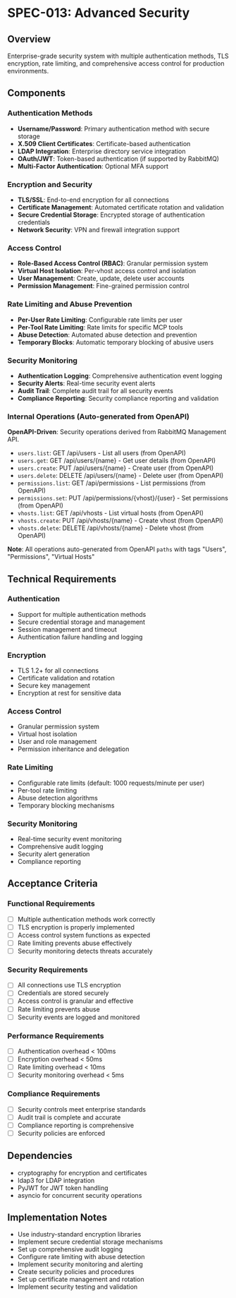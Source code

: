 # SPEC-013: Advanced Security

## Overview
Enterprise-grade security system with multiple authentication methods, TLS encryption, rate limiting, and comprehensive access control for production environments.

## Components

### Authentication Methods
- **Username/Password**: Primary authentication method with secure storage
- **X.509 Client Certificates**: Certificate-based authentication
- **LDAP Integration**: Enterprise directory service integration
- **OAuth/JWT**: Token-based authentication (if supported by RabbitMQ)
- **Multi-Factor Authentication**: Optional MFA support

### Encryption and Security
- **TLS/SSL**: End-to-end encryption for all connections
- **Certificate Management**: Automated certificate rotation and validation
- **Secure Credential Storage**: Encrypted storage of authentication credentials
- **Network Security**: VPN and firewall integration support

### Access Control
- **Role-Based Access Control (RBAC)**: Granular permission system
- **Virtual Host Isolation**: Per-vhost access control and isolation
- **User Management**: Create, update, delete user accounts
- **Permission Management**: Fine-grained permission control

### Rate Limiting and Abuse Prevention
- **Per-User Rate Limiting**: Configurable rate limits per user
- **Per-Tool Rate Limiting**: Rate limits for specific MCP tools
- **Abuse Detection**: Automated abuse detection and prevention
- **Temporary Blocks**: Automatic temporary blocking of abusive users

### Security Monitoring
- **Authentication Logging**: Comprehensive authentication event logging
- **Security Alerts**: Real-time security event alerts
- **Audit Trail**: Complete audit trail for all security events
- **Compliance Reporting**: Security compliance reporting and validation

### Internal Operations (Auto-generated from OpenAPI)
**OpenAPI-Driven**: Security operations derived from RabbitMQ Management API.

- `users.list`: GET /api/users - List all users (from OpenAPI)
- `users.get`: GET /api/users/{name} - Get user details (from OpenAPI)
- `users.create`: PUT /api/users/{name} - Create user (from OpenAPI)
- `users.delete`: DELETE /api/users/{name} - Delete user (from OpenAPI)
- `permissions.list`: GET /api/permissions - List permissions (from OpenAPI)
- `permissions.set`: PUT /api/permissions/{vhost}/{user} - Set permissions (from OpenAPI)
- `vhosts.list`: GET /api/vhosts - List virtual hosts (from OpenAPI)
- `vhosts.create`: PUT /api/vhosts/{name} - Create vhost (from OpenAPI)
- `vhosts.delete`: DELETE /api/vhosts/{name} - Delete vhost (from OpenAPI)

**Note**: All operations auto-generated from OpenAPI `paths` with tags "Users", "Permissions", "Virtual Hosts"

## Technical Requirements

### Authentication
- Support for multiple authentication methods
- Secure credential storage and management
- Session management and timeout
- Authentication failure handling and logging

### Encryption
- TLS 1.2+ for all connections
- Certificate validation and rotation
- Secure key management
- Encryption at rest for sensitive data

### Access Control
- Granular permission system
- Virtual host isolation
- User and role management
- Permission inheritance and delegation

### Rate Limiting
- Configurable rate limits (default: 1000 requests/minute per user)
- Per-tool rate limiting
- Abuse detection algorithms
- Temporary blocking mechanisms

### Security Monitoring
- Real-time security event monitoring
- Comprehensive audit logging
- Security alert generation
- Compliance reporting

## Acceptance Criteria

### Functional Requirements
- [ ] Multiple authentication methods work correctly
- [ ] TLS encryption is properly implemented
- [ ] Access control system functions as expected
- [ ] Rate limiting prevents abuse effectively
- [ ] Security monitoring detects threats accurately

### Security Requirements
- [ ] All connections use TLS encryption
- [ ] Credentials are stored securely
- [ ] Access control is granular and effective
- [ ] Rate limiting prevents abuse
- [ ] Security events are logged and monitored

### Performance Requirements
- [ ] Authentication overhead < 100ms
- [ ] Encryption overhead < 50ms
- [ ] Rate limiting overhead < 10ms
- [ ] Security monitoring overhead < 5ms

### Compliance Requirements
- [ ] Security controls meet enterprise standards
- [ ] Audit trail is complete and accurate
- [ ] Compliance reporting is comprehensive
- [ ] Security policies are enforced

## Dependencies
- cryptography for encryption and certificates
- ldap3 for LDAP integration
- PyJWT for JWT token handling
- asyncio for concurrent security operations

## Implementation Notes
- Use industry-standard encryption libraries
- Implement secure credential storage mechanisms
- Set up comprehensive audit logging
- Configure rate limiting with abuse detection
- Implement security monitoring and alerting
- Create security policies and procedures
- Set up certificate management and rotation
- Implement security testing and validation